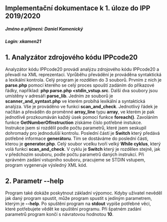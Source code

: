 ## Implementační dokumentace k 1. úloze do IPP 2019/2020
##### **Jméno a příjmení:** Daniel Kamenický
##### **Login:** xkamen21

## 1. Analyzátor zdrojového kódu IPPcode20
Analyzátor kódu IPPcode20 provádí analýzu zdrojového kódu IPPcode20 a převadí na XML reprezentaci. Vprůběhu převádění je prováděna syntaktická a lexikální kontrola. Celý program je rozdělen do 3 souborů. Prvním z nich je **parse.php** pomocí kterého se celý proces spouští zadáním do příkazové řádky, například: **php parse.php <stdin_vstup.src**. Další dva soubory jsou umístěny v adresáři **parse_lib**. Jedním ze souborů je **scanner_and_syntaxt.php** ve kterém probíhá lexikální a syntaktická analýza. Vše je prováděno ve funkci **scan_and_check**. Jednotlivý řádek je načítán a převáděn do proměnné **array_line** typu **array**, ve kterém je pak jednotlivě prozkoumáván každý úsek pomocí funkce **foreach()**. Zavoláním funkce **GetNumberOfInstruction** získáme číslo potřebné instukce. Instrukce jsem si rozdělil podle počtu parametrů, které jsem seskupil dohromady pro jednodušší kontrolu. Poslední částí je **Switch** který předává potřebné informace **generátoru**. Tím se dostáváme do poslední části, kterou je **generator.php**. Celý soubor vcelku tvoří velký **While cyklus**, který volá funkci **scan_and_check**. V cyklu je **Switch** který je rozdělen stejně, jak v předchozím souboru, podle počtu parametrů daných instrukcí. Při správném zadání vstupního souboru, pracujeme se STDIN vstupem, program vygeneruje výsledný XML kód. 

## 2. Parametr --help 
Program také dokáže poskytnout základní výpomoc. Kdyby uživatel nevěděl jak daný program spustit, může program spustit s jediným parametrem, kterým je **--help**. Po spuštění program na **stdout** vypíše potřebné věci, které potřebujete vědět ke spuštění programu. Při špatném zadání parametrů program končí s návratovou hodnotou **10**.


